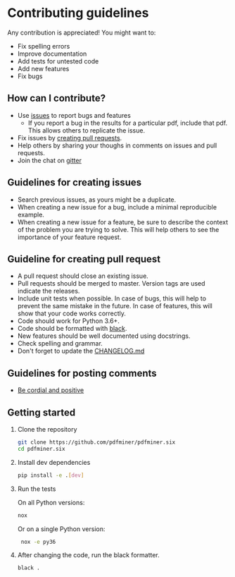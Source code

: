 # Contributing guidelines

Any contribution is appreciated! You might want to:

* Fix spelling errors
* Improve documentation
* Add tests for untested code
* Add new features
* Fix bugs

## How can I contribute?

* Use [issues](https://github.com/pdfminer/pdfminer.six/issues) to report bugs and features
    - If you report a bug in the results for a particular pdf, include that pdf. This allows others to replicate the
     issue. 
* Fix issues by [creating pull requests](https://help.github.com/en/articles/creating-a-pull-request).
* Help others by sharing your thoughs in comments on issues and pull requests.
* Join the chat on [gitter](https://gitter.im/pdfminer-six/Lobby)

## Guidelines for creating issues

* Search previous issues, as yours might be a duplicate.
* When creating a new issue for a bug, include a minimal reproducible example.
* When creating a new issue for a feature, be sure to describe the context of the problem you are trying to solve. This
  will help others to see the importance of your feature request. 

## Guideline for creating pull request

* A pull request should close an existing issue.
* Pull requests should be merged to master. Version tags are used indicate the releases.
* Include unit tests when possible. In case of bugs, this will help to prevent the same mistake in the future. In case
  of features, this will show that your code works correctly.
* Code should work for Python 3.6+.
* Code should be formatted with [black](https://github.com/psf/black). 
* New features should be well documented using docstrings.
* Check spelling and grammar.
* Don't forget to update the [CHANGELOG.md](CHANGELOG.md#[Unreleased])

## Guidelines for posting comments

* [Be cordial and positive](https://www.kennethreitz.org/essays/be-cordial-or-be-on-your-way)

## Getting started

1. Clone the repository

    ```sh
    git clone https://github.com/pdfminer/pdfminer.six
    cd pdfminer.six
    ```

2. Install dev dependencies

    ```sh
    pip install -e .[dev]
    ```

3. Run the tests

    On all Python versions:

    ```sh
    nox
   ```
   
   Or on a single Python version:
   
   ```sh
    nox -e py36
    ```

4. After changing the code, run the black formatter.

    ```sh
    black .
    ```
